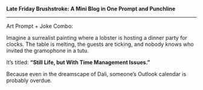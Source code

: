 **Late Friday Brushstroke: A Mini Blog in One Prompt and Punchline**

---

Art Prompt + Joke Combo:

Imagine a surrealist painting where a lobster is hosting a dinner party for clocks.
The table is melting, the guests are ticking, and nobody knows who invited the gramophone in a tutu.

It’s titled:
**“Still Life, but With Time Management Issues.”**

Because even in the dreamscape of Dali, someone’s Outlook calendar is probably overdue.
